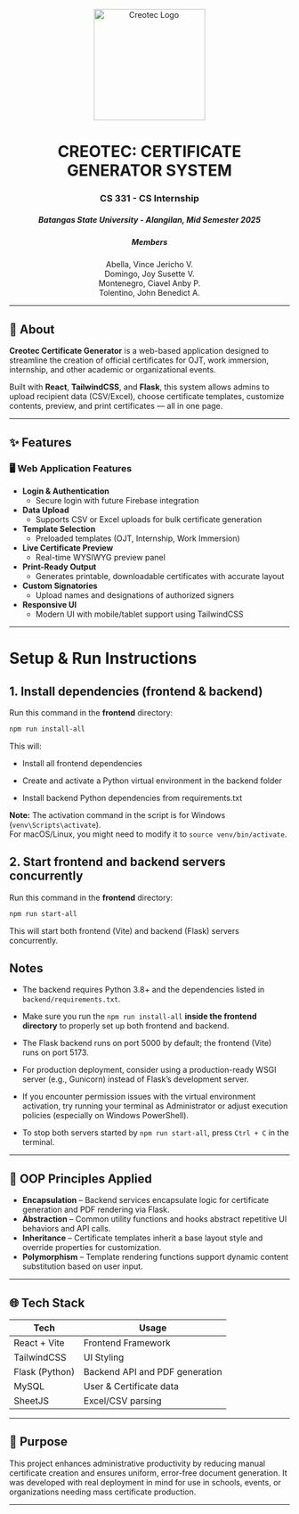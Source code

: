 <p align="center"> 
  <img src="https://i.imgur.com/OTTnnBI.png" width="200" alt="Creotec Logo" />
</p>

<h1 align="center">
  CREOTEC: CERTIFICATE GENERATOR SYSTEM
</h1>

<h3 align="center">CS 331 - CS Internship</h3>
<h5 align="center">Batangas State University - Alangilan, Mid Semester 2025</h5>

<h5 align="center">Members</h5>
<p align="center">
  Abella, Vince Jericho V. <br>
  Domingo, Joy Susette V. <br>
  Montenegro, Ciavel Anby P. <br>
  Tolentino, John Benedict A.
</p>

---

## 📌 About

**Creotec Certificate Generator** is a web-based application designed to streamline the creation of official certificates for OJT, work immersion, internship, and other academic or organizational events.

Built with **React**, **TailwindCSS**, and **Flask**, this system allows admins to upload recipient data (CSV/Excel), choose certificate templates, customize contents, preview, and print certificates — all in one page.

---

## ✨ Features

### 🖥️ Web Application Features
- **Login & Authentication**
  - Secure login with future Firebase integration
- **Data Upload**
  - Supports CSV or Excel uploads for bulk certificate generation
- **Template Selection**
  - Preloaded templates (OJT, Internship, Work Immersion)
- **Live Certificate Preview**
  - Real-time WYSIWYG preview panel
- **Print-Ready Output**
  - Generates printable, downloadable certificates with accurate layout
- **Custom Signatories**
  - Upload names and designations of authorized signers
- **Responsive UI**
  - Modern UI with mobile/tablet support using TailwindCSS

---

# Setup & Run Instructions

## 1. Install dependencies (frontend & backend)

Run this command in the **frontend** directory:

```bash
npm run install-all
```

This will:

- Install all frontend dependencies

- Create and activate a Python virtual environment in the backend folder

- Install backend Python dependencies from requirements.txt

**Note:** The activation command in the script is for Windows (`venv\Scripts\activate`).  
For macOS/Linux, you might need to modify it to `source venv/bin/activate`.

## 2. Start frontend and backend servers concurrently

Run this command in the **frontend** directory:

```bash
npm run start-all
```

This will start both frontend (Vite) and backend (Flask) servers concurrently.

## Notes

- The backend requires Python 3.8+ and the dependencies listed in `backend/requirements.txt`.

- Make sure you run the `npm run install-all` **inside the frontend directory** to properly set up both frontend and backend.

- The Flask backend runs on port 5000 by default; the frontend (Vite) runs on port 5173.

- For production deployment, consider using a production-ready WSGI server (e.g., Gunicorn) instead of Flask’s development server.

- If you encounter permission issues with the virtual environment activation, try running your terminal as Administrator or adjust execution policies (especially on Windows PowerShell).

- To stop both servers started by `npm run start-all`, press `Ctrl + C` in the terminal.

---

## 🧠 OOP Principles Applied

<ul>
  <li><strong>Encapsulation</strong> – Backend services encapsulate logic for certificate generation and PDF rendering via Flask.</li>
  <li><strong>Abstraction</strong> – Common utility functions and hooks abstract repetitive UI behaviors and API calls.</li>
  <li><strong>Inheritance</strong> – Certificate templates inherit a base layout style and override properties for customization.</li>
  <li><strong>Polymorphism</strong> – Template rendering functions support dynamic content substitution based on user input.</li>
</ul>

---

## 🌐 Tech Stack

| Tech            | Usage                         |
|-----------------|-------------------------------|
| React + Vite    | Frontend Framework            |
| TailwindCSS     | UI Styling                    |
| Flask (Python)  | Backend API and PDF generation|
| MySQL           | User & Certificate data       |
| SheetJS         | Excel/CSV parsing             |

---

## 🎯 Purpose

This project enhances administrative productivity by reducing manual certificate creation and ensures uniform, error-free document generation. It was developed with real deployment in mind for use in schools, events, or organizations needing mass certificate production.

---


